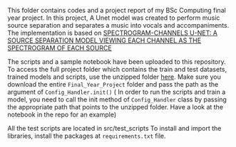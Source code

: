 This folder contains codes and a project report of my BSc Computing final year project. In this project, A Unet model was created to perform music source separation and separates a music into vocals and accompaniments. The implementation is based on [SPECTROGRAM-CHANNELS U-NET: A SOURCE SEPARATION MODEL
VIEWING EACH CHANNEL AS THE SPECTROGRAM OF EACH SOURCE](https://arxiv.org/pdf/1810.11520.pdf)

The scripts and a sample notebook have been uploaded to this repository. To access the full project folder which contains the train and test datasets, trained models and scripts, use the unzipped folder [here](https://drive.google.com/drive/folders/17S5M7NTXJ3xAjW115NCAB7eu4ktlRziO?usp=sharing). Make sure you download the entire `Final_Year_Project` folder and pass the path as the argument of `Config_Handler.init()` (
In order to run the scripts and train a model, you need to call the init method of `Config_Handler` class by passing the appropriate path that points to the unzipped folder. Have a look at the notebook in the repo for an example)

All the test scripts are located in src/test_scripts
To install and import the libraries, install the packages at `requirements.txt` file.
